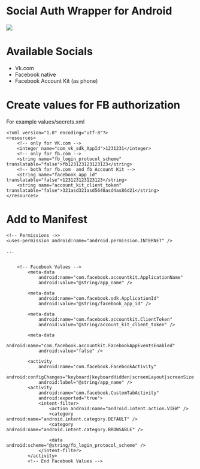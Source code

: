 Social Auth Wrapper for Android
=======================

[![](https://jitpack.io/v/acyuta/socialconnector.svg)](https://jitpack.io/#acyuta/socialconnector)

# Available Socials
+ Vk.com
+ Facebook native
+ Facebook Account Kit (as phone)


# Create values for FB authorization
For example values/secrets.xml
```
<?xml version="1.0" encoding="utf-8"?>
<resources>
    <!-- only for VK.com -->
    <integer name="com_vk_sdk_AppId">1231231</integer>
    <!-- only for fb.com -->
    <string name="fb_login_protocol_scheme" translatable="false">fb123123123123123</string>
    <!-- both for fb.com  and fb Account Kit -->
    <string name="facebook_app_id" translatable="false">123123123123123</string>
    <string name="account_kit_client_token" translatable="false">321asd321asd5648asd4as86d21</string>
</resources>
```
# Add to Manifest
```
<!-- Permissions ->>
<uses-permission android:name="android.permission.INTERNET" />

...


    <!-- Facebook Values -->
        <meta-data
            android:name="com.facebook.accountkit.ApplicationName"
            android:value="@string/app_name" />

        <meta-data
            android:name="com.facebook.sdk.ApplicationId"
            android:value="@string/facebook_app_id" />

        <meta-data
            android:name="com.facebook.accountkit.ClientToken"
            android:value="@string/account_kit_client_token" />

        <meta-data
            android:name="com.facebook.accountkit.FacebookAppEventsEnabled"
            android:value="false" />

        <activity
            android:name="com.facebook.FacebookActivity"
            android:configChanges="keyboard|keyboardHidden|screenLayout|screenSize|orientation"
            android:label="@string/app_name" />
        <activity
            android:name="com.facebook.CustomTabActivity"
            android:exported="true">
            <intent-filter>
                <action android:name="android.intent.action.VIEW" />
                <category android:name="android.intent.category.DEFAULT" />
                <category android:name="android.intent.category.BROWSABLE" />

                <data android:scheme="@string/fb_login_protocol_scheme" />
            </intent-filter>
        </activity>
        <!-- End Facebook Values -->
```